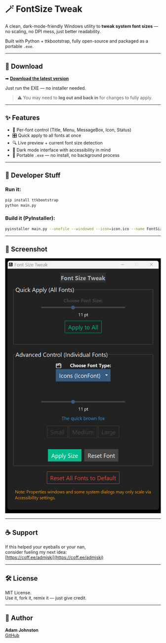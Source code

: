 # 🪄 FontSize Tweak

A clean, dark-mode-friendly Windows utility to **tweak system font sizes** — no scaling, no DPI mess, just better readability.

Built with Python + ttkbootstrap, fully open-source and packaged as a portable `.exe`.

---

## 💾 Download

➡ [**Download the latest version**](https://github.com/YOUR_USERNAME/font-size-tweak/releases/latest/download/FontSizeTweak-v1.0.zip)

Just run the EXE — no installer needed.  
> ⚠️ You may need to **log out and back in** for changes to fully apply.

---

## ✨ Features

- 🧩 Per-font control (Title, Menu, MessageBox, Icon, Status)
- 🎛️ Quick apply to all fonts at once
- 🔍 Live preview + current font size detection
- 🌙 Dark mode interface with accessibility in mind
- 🧊 Portable `.exe` — no install, no background process

---

## 🧪 Developer Stuff

### Run it:

```bash
pip install ttkbootstrap
python main.py
```

### Build it (PyInstaller):

```bash
pyinstaller main.py --onefile --windowed --icon=icon.ico --name FontSizeTweak --add-data "icon.ico;."
```

---

## 📸 Screenshot

![FontSize Tweak Preview](assets/screenshot.png)

---

## ☕ Support

If this helped your eyeballs or your nan,  
consider fueling my next idea:  
[https://coff.ee/admjski](https://coff.ee/admjski)

---

## 🛠️ License

MIT License.  
Use it, fork it, remix it — just give credit.

---

## 👤 Author

**Adam Johnston**  
[GitHub](https://github.com/admjski)
